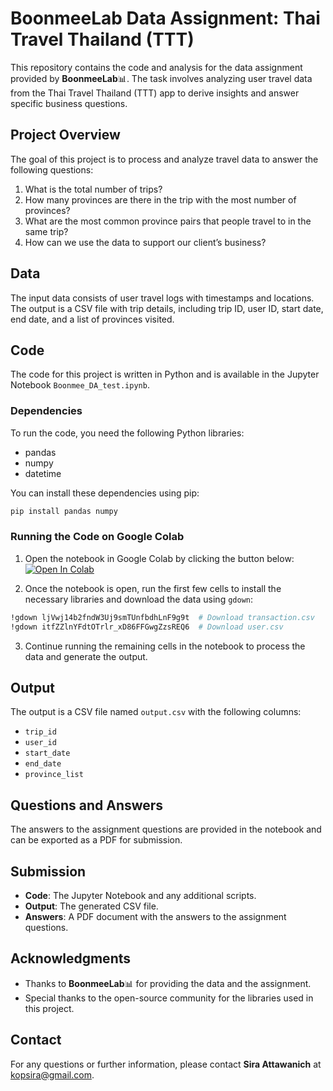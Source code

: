 # BoonmeeLab Data Assignment: Thai Travel Thailand (TTT)

This repository contains the code and analysis for the data assignment provided by **BoonmeeLab**:bar_chart:. The task involves analyzing user travel data from the Thai Travel Thailand (TTT) app to derive insights and answer specific business questions.

## Project Overview

The goal of this project is to process and analyze travel data to answer the following questions:

1. What is the total number of trips?
2. How many provinces are there in the trip with the most number of provinces?
3. What are the most common province pairs that people travel to in the same trip?
4. How can we use the data to support our client’s business?

## Data

The input data consists of user travel logs with timestamps and locations. The output is a CSV file with trip details, including trip ID, user ID, start date, end date, and a list of provinces visited.

## Code

The code for this project is written in Python and is available in the Jupyter Notebook `Boonmee_DA_test.ipynb`.

### Dependencies

To run the code, you need the following Python libraries:

- pandas
- numpy
- datetime

You can install these dependencies using pip:

```bash
pip install pandas numpy
```
### Running the Code on Google Colab

1. Open the notebook in Google Colab by clicking the button below:  
   [![Open In Colab](https://colab.research.google.com/assets/colab-badge.svg)](https://colab.research.google.com/github/kopmean/BoonmeeLab_Test/blob/main/Boonmee_DA_test.ipynb)

2. Once the notebook is open, run the first few cells to install the necessary libraries and download the data using `gdown`:
```bash
!gdown ljVwj14b2fndW3Uj9smTUnfbdhLnF9g9t  # Download transaction.csv
!gdown itfZZlnYFdtOTrlr_xD86FFGwgZzsREQ6  # Download user.csv
```
3. Continue running the remaining cells in the notebook to process the data and generate the output.

## Output

The output is a CSV file named `output.csv` with the following columns:

- `trip_id`
- `user_id`
- `start_date`
- `end_date`
- `province_list`

## Questions and Answers

The answers to the assignment questions are provided in the notebook and can be exported as a PDF for submission.

## Submission

- **Code**: The Jupyter Notebook and any additional scripts.
- **Output**: The generated CSV file.
- **Answers**: A PDF document with the answers to the assignment questions.

## Acknowledgments

- Thanks to **BoonmeeLab**:bar_chart: for providing the data and the assignment.
- Special thanks to the open-source community for the libraries used in this project.

## Contact

For any questions or further information, please contact **Sira Attawanich** at kopsira@gmail.com.

